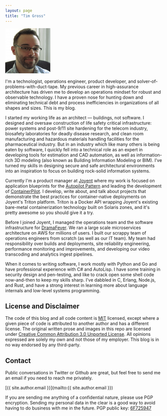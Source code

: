 ```yaml
---
layout: page
title: "Tim Gross"
---
```


<img class="about-avatar" src="/images/avatar.png" title="Tim Gross" alt="avatar" />

I'm a technologist, operations engineer, product developer, and solver-of-problems-with-duct-tape. My previous career in high-assurance architecture has driven me to develop an operations mindset for robust and observable technology. I have a proven nose for hunting down and eliminating technical debt and process inefficiencies in organizations of all shapes and sizes. This is my blog.

I started my working life as an architect &mdash; buildings, not software. I designed and oversaw construction of life safety critical infrastructure: power systems and post-9/11 site hardening for the telecom industry, biosafety laboratories for deadly disease research, and clean room manufacturing and hazardous materials handling facilities for the pharmaceutical industry. But in an industry which like many others is being eaten by software, I quickly fell into a technical role as an expert in developing tools for estimation and CAD automation, as well as information-rich 3D modeling (also known as Building Information Modeling or BIM). I've turned my skills in designing secure and safe architectural environments into an inspiration to focus on building rock-solid information systems.

Currently I'm a product manager at [Joyent](https://www.joyent.com/) where my work is focused on application blueprints for the [Autopilot Pattern](http://autopilotpattern.io) and leading the development of [ContainerPilot](https://www.joyent.com/containerpilot). I develop, write about, and talk about projects that demonstrate the best practices for container-native deployments on Joyent's Triton platform. Triton is a Docker API wrapping Joyent's existing bare-metal containerization technology built on Solaris zones, and it's pretty awesome so you should give it a try.

Before I joined Joyent, I managed the operations team and the software infrastructure for [DramaFever](http://www.dramafever.com/company/careers.html). We ran a large scale microservices architecture on AWS for millions of users. I built our scrappy team of operations engineers from scratch (as well as our IT team). My team had responsibility over builds and deployments, site reliability engineering, performance monitoring and improvements, and developing our video transcoding and analytics ingest pipelines.

When it comes to writing software, I work mostly with Python and Go and have professional experience with C# and AutoLisp. I have some training in security design and pen-testing, and like to crack open some shell code now-and-then to keep my skills sharp. I've dabbled in C, Erlang, Node.js, and Rust, and have a strong interest in learning more about language internals and low-level systems programming.

## License and Disclaimer

The code of this blog and all code content is [MIT](https://github.com/tgross/tgross.github.io/blob/master/LICENSE) licensed, except where a given piece of code is attributed to another author and has a different license.
The original written prose and images in this repo are licensed under [Creative Common Attribution 3.0 Unported License](http://creativecommons.org/licenses/by-sa/3.0/deed.en_US).
All opinions expressed are solely my own and not those of my employer. This blog is in no way endorsed by any third-party.

## Contact

Public conversations in Twitter or Github are great, but feel free to send me an email if you need to reach me privately.

[{{ site.author.email }}](mailto:{{ site.author.email }})

If you are sending me anything of a confidential nature, please use PGP encryption.  Sending my personal data in the clear is a good way to avoid having to do business with me in the future.
PGP public key: [6F725947](/6F725947.asc)
